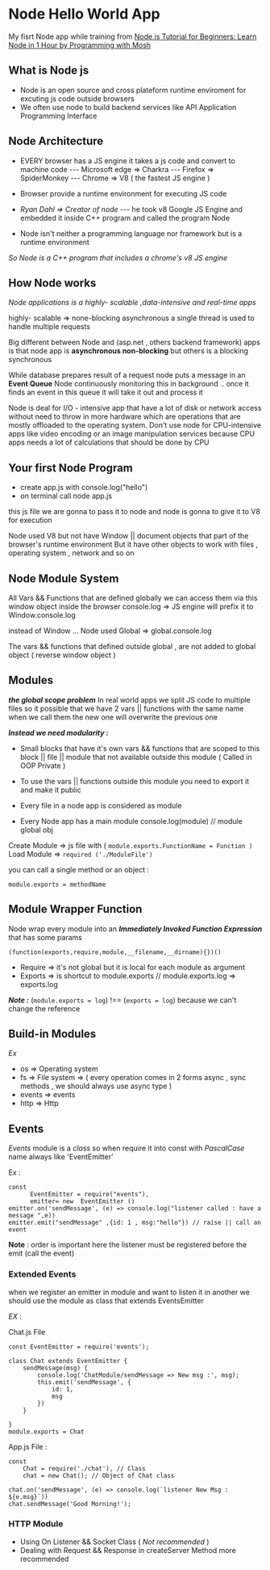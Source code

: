 
# Node Hello World App
My fisrt Node app while training from [Node.js Tutorial for Beginners: Learn Node in 1 Hour  by Programming with Mosh ](https://www.youtube.com/watch?v=TlB_eWDSMt4)

## What is Node js
- Node is an open source and cross plateform runtime enviroment for excuting js code outside browsers 
- We often use node to build backend services like API Application Programming Interface 

## Node Architecture

- EVERY browser has a JS engine  it takes a js code  and convert to machine code 
--- Microsoft edge =>  Charkra 
--- Firefox  => SpiderMonkey 
--- Chrome => V8 ( the fastest  JS engine )

- Browser provide a runtime environment for executing  JS code 

- *Ryan Dahl => Creator of node* 
--- he took v8  Google JS  Engine  and embedded it inside C++ program and called the program Node 
 - Node isn't neither  a programming language nor framework but is a runtime environment  

*So Node is a C++  program that includes a chrome's v8 JS engine*
 
## How Node works 

*Node applications is a highly- scalable ,data-intensive and real-time apps*

highly- scalable => none-blocking asynchronous 
a single thread  is used to handle multiple requests 

Big different between Node and (asp.net  , others backend framework) apps  is that node app is **asynchronous  non-blocking** but others is a blocking synchronous 

While database prepares result of a request  node puts a message in an **Event Queue** 
Node continuously monitoring this in background .. once it finds an event in this queue it will take it out and process it 

Node is deal for I/O - intensive app that have a lot of disk or network access without need to throw in more hardware which are operations that are mostly offloaded to the operating system.
Don't use node for CPU-intensive apps like video encoding or an image manipulation services  because CPU apps needs a lot of calculations that should be done by CPU 


## Your first Node Program 
- create app.js with console.log("hello") 
- on terminal call node app.js 

this js file we are gonna to pass it to node and node is gonna to give it to V8 for execution

Node used V8 but not have Window || document  objects that  part of the browser's  runtime environment 
But it have other objects to  work with files , operating system , network and so on


## Node Module System


All Vars && Functions that are defined globally we can access them via this window object  inside the browser
console.log => JS engine will prefix it to Window.console.log 

instead of Window ...  Node used Global => global.console.log 

The vars && functions that defined outside  global , are not added to global object ( reverse  window object )

## Modules

***the global scope problem*** 
In real world apps we split JS code to multiple files so it possible that we have 2 vars || functions with the same name 
when we call them the new one will overwrite the previous one

***Instead we need modularity :***
 - Small blocks that have it's own vars && functions that are scoped to this block || file || module  that not available outside this module ( Called in OOP Private )

- To use the vars || functions outside this module you need to export it and make it public
- Every file in a node app is considered as module
- Every Node app has a main module console.log(module) // module global obj

Create Module => js file with  ( `module.exports.FunctionName = Function )`
Load Module  => `required ('./ModuleFile')`

you can call a single method or an object :

    module.exports = methodName

## Module Wrapper Function

Node wrap every module into an  ***Immediately Invoked Function Expression*** that has some params 

    (function(exports,require,module,__filename,__dirname){})()

 - Require => it's not global but it is local for each module as argument 
- Exports => is shortcut to module.exports  //  module.exports.log => exports.log

***Note :*** (`module.exports = log`)  !== (`exports = log`) because we can't change the reference

## Build-in Modules
*Ex*
 - os => Operating system
 - fs => File system => ( every operation comes in 2 forms async , sync
   methods , we should  always use async type  )
 - events => events
 - http => Http

## Events 
 *Events* module is a *class*  so when require it into const with *PascalCase*  name always like 'EventEmitter'
 
 Ex :
  

    const 
	      EventEmitter = require("events"),
	      emitter= new  EventEmitter ()
    emitter.on('sendMessage', (e) => console.log("listener called : have a message ",e)) 
    emitter.emit("sendMessage" ,{id: 1 , msg:"hello"}) // raise || call an event 

**Note** : order is important here  the listener must be registered before the emit (call the event) 

### Extended Events 

when we register an emitter in module and want to listen it in another 
we should use the module as class  that extends EventsEmitter 

*EX* :

Chat.js  File

	const EventEmitter = require('events');
	
    class Chat extends EventEmitter {
        sendMessage(msg) {
            console.log('ChatModule/sendMessage => New msg :', msg);
            this.emit('sendMessage', {
                id: 1,
                msg
            })
        }

    }
    module.exports = Chat

App.js  File : 
	

    const 
        Chat = require('./chat'), // Class
        chat = new Chat(); // Object of Chat class
    
    chat.on('sendMessage', (e) => console.log(`listener New Msg : ${e.msg}`))
    chat.sendMessage('Good Morning!');

### HTTP Module

- Using On Listener &&  Socket Class ( *Not recommended* ) 
- Dealing with Request
 && Response in createServer Method  more recommended 